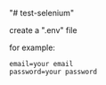 "# test-selenium" 

create a ".env" file

for example:
```
email=your email
password=your password
```